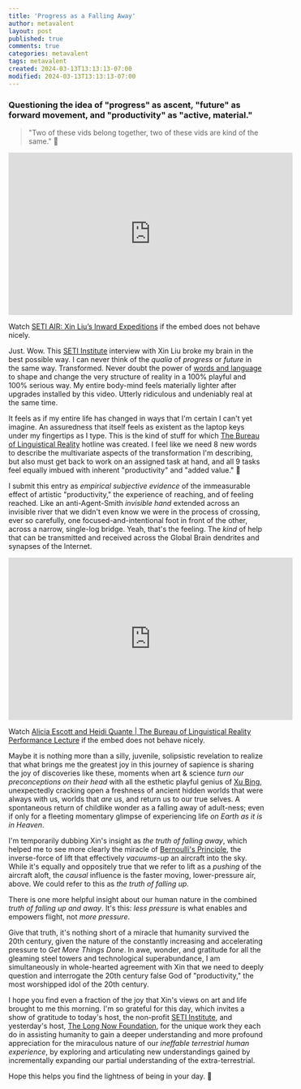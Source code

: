 ```yaml
---
title: 'Progress as a Falling Away'
author: metavalent
layout: post
published: true
comments: true
categories: metavalent
tags: metavalent
created: 2024-03-13T13:13:13-07:00
modified: 2024-03-13T13:13:13-07:00
---
```


### Questioning the idea of "progress" as ascent, "future" as forward movement, and "productivity" as "active, material."

> "Two of these vids belong together, two of these vids are kind of the same." 🎵

<!-- YouTube Player -->
<iframe id="ytplayer" type="text/html" class="center" loading="lazy" width="560" height="320" src="https://www.youtube.com/embed/F7FS1ULDgog" frameborder="0"></iframe>

Watch [SETI AIR: Xin Liu’s Inward Expeditions](https://youtu.be/F7FS1ULDgog) if the embed does not behave nicely.

Just. Wow. This [SETI Institute](https://seti.org/) interview with Xin Liu broke my brain in the best possible way. I can never think of the *qualia* of *progress* or *future* in the same way. Transformed. Never doubt the power of [words and language](https://bureauoflinguisticalreality.com/) to shape and change the very structure of reality in a 100% playful and 100% serious way. My entire body-mind feels materially lighter after upgrades installed by this video. Utterly ridiculous and undeniably real at the same time.

It feels as if my entire life has changed in ways that I'm certain I can't yet imagine. An assuredness that itself feels as existent as the laptop keys under my fingertips as I type. This is the kind of stuff for which [The Bureau of Linguistical Reality](https://bureauoflinguisticalreality.com/) hotline was created. I feel like we need 8 new words to describe the multivariate aspects of the transformation I'm describing, but also must get back to work on an assigned task at hand, and all 9 tasks feel equally imbued with inherent "productivity" and "added value." 🤣 

I submit this entry as *empirical subjective evidence* of the immeasurable effect of artistic "productivity," the experience of reaching, and of feeling reached. Like an anti-Agent-Smith *invisible hand* extended across an invisible river that we didn't even know we were in the process of crossing, ever so carefully, one focused-and-intentional foot in front of the other, across a narrow, single-log bridge. Yeah, that's the feeling. The *kind* of help that can be transmitted and received across the Global Brain dendrites and synapses of the Internet.

<!-- YouTube Player -->
<iframe id="ytplayer" type="text/html" class="center" loading="lazy" width="560" height="320" src="https://www.youtube.com/embed/jSssnLyXF_8" frameborder="0"></iframe>

Watch [Alicia Escott and Heidi Quante \| The Bureau of Linguistical Reality Performance Lecture](https://youtu.be/jSssnLyXF_8) if the embed does not behave nicely.

Maybe it is nothing more than a silly, juvenile, solipsistic revelation to realize that what brings me the greatest joy in this journey of sapience is sharing the joy of discoveries like these, moments when art & science *turn our preconceptions on their head* with all the esthetic playful genius of [Xu Bing](https://art21.org/artist/xu-bing/), unexpectedly cracking open a freshness of ancient hidden worlds that were always with us, worlds that *are* us, and return us to our true selves. A spontaneous return of childlike wonder as a falling away of adult-ness; even if only for a fleeting momentary glimpse of experiencing life *on Earth as it is in Heaven*.

I'm temporarily dubbing Xin's insight as *the truth of falling away*, which helped me to see more clearly the miracle of [Bernoulli's Principle](https://howthingsfly.si.edu/media/lift-bernoulli%E2%80%99s-principle), the inverse-force of lift that effectively *vacuums-up* an aircraft into the sky. While it's equally and oppositely true that we refer to lift as a *pushing* of the aircraft aloft, the *causal* influence is the faster moving, lower-pressure air, above. We could refer to this as *the truth of falling up*.

There is one more helpful insight about our human nature in the combined *truth of falling up and away*. It's this: *less pressure* is what enables and empowers flight, not *more pressure*.

Give that truth, it's nothing short of a miracle that humanity survived the 20th century, given the nature of the constantly increasing and accelerating pressure to *Get More Things Done*. In awe, wonder, and gratitude for all the gleaming steel towers and technological superabundance, I am simultaneously in whole-hearted agreement with Xin that we need to deeply question and interrogate the 20th century false God of "productivity," the most worshipped idol of the 20th century.

I hope you find even a fraction of the joy that Xin's views on art and life brought to me this morning. I'm so grateful for this day, which invites a show of gratitude to today's host, the non-profit [SETI Institute](https://www.seti.org/givenow), and yesterday's host, [The Long Now Foundation](https://longnow.org/join/), for the unique work they each do in assisting humanity to gain a deeper understanding and more profound appreciation for the miraculous nature of our *ineffable terrestrial human experience*, by exploring and articulating new understandings gained by incrementally expanding our partial understanding of the extra-terrestrial.

Hope this helps you find the lightness of being in your day. 💖